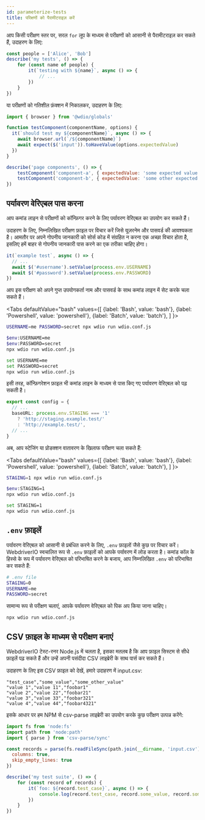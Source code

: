 ```yaml
---
id: parameterize-tests
title: परिक्षणों को पैरामीटराइज़ करें
---
```


आप किसी परीक्षण स्तर पर, सरल `for` लूप के माध्यम से परीक्षणों को आसानी से पैरामीटराइज़ कर सकते हैं, उदाहरण के लिए:

```ts title=example.spec.js
const people = ['Alice', 'Bob']
describe('my tests', () => {
    for (const name of people) {
        it(`testing with ${name}`, async () => {
            // ...
        })
    }
})
```

या परीक्षणों को गतिशील फ़ंक्शन में निकालकर, उदाहरण के लिए:

```js title=dynamic.spec.js
import { browser } from '@wdio/globals'

function testComponent(componentName, options) {
  it(`should test my ${componentName}`, async () => {
    await browser.url(`/${componentName}`)
    await expect($('input')).toHaveValue(options.expectedValue)
  })
}

describe('page components', () => {
    testComponent('component-a', { expectedValue: 'some expected value' })
    testComponent('component-b', { expectedValue: 'some other expected value' })
})
```

## पर्यावरण वेरिएबल पास करना

आप कमांड लाइन से परीक्षणों को कॉन्फ़िगर करने के लिए पर्यावरण वेरिएबल का उपयोग कर सकते हैं।

उदाहरण के लिए, निम्नलिखित परीक्षण फ़ाइल पर विचार करें जिसे यूज़रनेम और पासवर्ड की आवश्यकता है। आमतौर पर अपने गोपनीय जानकारी को सोर्स कोड में संग्रहित न करना एक अच्छा विचार होता है, इसलिए हमें बाहर से गोपनीय जानकारी पास करने का एक तरीका चाहिए होगा।

```ts title=example.spec.ts
it(`example test`, async () => {
  // ...
  await $('#username').setValue(process.env.USERNAME)
  await $('#password').setValue(process.env.PASSWORD)
})
```

आप इस परीक्षण को अपने गुप्त उपयोगकर्ता नाम और पासवर्ड के साथ कमांड लाइन में सेट करके चला सकते हैं।

<Tabs
  defaultValue="bash"
  values={[
    {label: 'Bash', value: 'bash'},
    {label: 'Powershell', value: 'powershell'},
    {label: 'Batch', value: 'batch'},
  ]
}>
<TabItem value="bash">

```sh
USERNAME=me PASSWORD=secret npx wdio run wdio.conf.js
```

</TabItem>
<TabItem value="powershell">

```sh
$env:USERNAME=me
$env:PASSWORD=secret
npx wdio run wdio.conf.js
```

</TabItem>
<TabItem value="batch">

```sh
set USERNAME=me
set PASSWORD=secret
npx wdio run wdio.conf.js
```

</TabItem>
</Tabs>

इसी तरह, कॉन्फ़िगरेशन फ़ाइल भी कमांड लाइन के माध्यम से पास किए गए पर्यावरण वेरिएबल को पढ़ सकती है।

```ts title=wdio.config.js
export const config = {
  // ...
  baseURL: process.env.STAGING === '1'
    ? 'http://staging.example.test/'
    : 'http://example.test/',
  // ...
}
```

अब, आप स्टेजिंग या प्रोडक्शन वातावरण के खिलाफ परीक्षण चला सकते हैं:

<Tabs
  defaultValue="bash"
  values={[
    {label: 'Bash', value: 'bash'},
    {label: 'Powershell', value: 'powershell'},
    {label: 'Batch', value: 'batch'},
  ]
}>
<TabItem value="bash">

```sh
STAGING=1 npx wdio run wdio.conf.js
```

</TabItem>
<TabItem value="powershell">

```sh
$env:STAGING=1
npx wdio run wdio.conf.js
```

</TabItem>
<TabItem value="batch">

```sh
set STAGING=1
npx wdio run wdio.conf.js
```

</TabItem>
</Tabs>

## `.env` फ़ाइलें

पर्यावरण वेरिएबल को आसानी से प्रबंधित करने के लिए, `.env` फ़ाइलों जैसे कुछ पर विचार करें। WebdriverIO स्वचालित रूप से `.env` फ़ाइलों को आपके पर्यावरण में लोड करता है। कमांड कॉल के हिस्से के रूप में पर्यावरण वेरिएबल को परिभाषित करने के बजाय, आप निम्नलिखित `.env` को परिभाषित कर सकते हैं:

```bash title=".env"
# .env file
STAGING=0
USERNAME=me
PASSWORD=secret
```

सामान्य रूप से परीक्षण चलाएं, आपके पर्यावरण वेरिएबल को पिक अप किया जाना चाहिए।

```sh
npx wdio run wdio.conf.js
```

## CSV फ़ाइल के माध्यम से परीक्षण बनाएं

WebdriverIO टेस्ट-रनर Node.js में चलता है, इसका मतलब है कि आप फ़ाइल सिस्टम से सीधे फ़ाइलें पढ़ सकते हैं और उन्हें अपनी पसंदीदा CSV लाइब्रेरी के साथ पार्स कर सकते हैं।

उदाहरण के लिए इस CSV फ़ाइल को देखें, हमारे उदाहरण में input.csv:

```csv
"test_case","some_value","some_other_value"
"value 1","value 11","foobar1"
"value 2","value 22","foobar21"
"value 3","value 33","foobar321"
"value 4","value 44","foobar4321"
```

इसके आधार पर हम NPM से csv-parse लाइब्रेरी का उपयोग करके कुछ परीक्षण उत्पन्न करेंगे:

```js title=test.spec.ts
import fs from 'node:fs'
import path from 'node:path'
import { parse } from 'csv-parse/sync'

const records = parse(fs.readFileSync(path.join(__dirname, 'input.csv')), {
  columns: true,
  skip_empty_lines: true
})

describe('my test suite', () => {
    for (const record of records) {
        it(`foo: ${record.test_case}`, async () => {
            console.log(record.test_case, record.some_value, record.some_other_value)
        })
    }
})
```